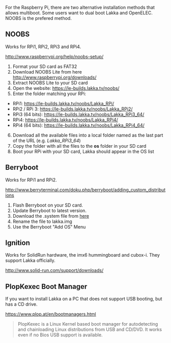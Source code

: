 For the Raspberry Pi, there are two alternative installation methods that allows multiboot. Some users want to dual boot Lakka and OpenELEC. NOOBS is the prefered method.

## NOOBS

Works for RPi1, RPi2, RPi3 and RPi4.

<http://www.raspberrypi.org/help/noobs-setup/>

 1. Format your SD card as FAT32
 2. Download NOOBS Lite from here <http://www.raspberrypi.org/downloads/>
 3. Extract NOOBS Lite to your SD card
 4. Open the website: <https://le-builds.lakka.tv/noobs/>
 5. Enter the folder matching your RPi:
 * RPi1: <https://le-builds.lakka.tv/noobs/Lakka_RPi/>
 * RPi2 / RPi 3: <https://le-builds.lakka.tv/noobs/Lakka_RPi2/>
 * RPi3 (64 bits): <https://le-builds.lakka.tv/noobs/Lakka_RPi3_64/>
 * RPi4: <https://le-builds.lakka.tv/noobs/Lakka_RPi4/>
 * RPi4 (64 bits): <https://le-builds.lakka.tv/noobs/Lakka_RPi4_64/>
 6. Download all the available files into a local folder named as the last part of the URL (e.g. *Lakka_RPi3_64*)
 7. Copy the folder with all the files to the __os__ folder in your SD card
 8. Boot your RPi with your SD card, Lakka should appear in the OS list

## Berryboot

Works for RPi1 and RPi2.

<http://www.berryterminal.com/doku.php/berryboot/adding_custom_distributions>

 1. Flash Berryboot on your SD card.
 2. Update Berryboot to latest version.
 3. Download the .system file from [here](http://sources.lakka.tv/nightly/RPi.arm/?C=N;O=D)
 4. Rename the file to lakka.img
 5. Use the Berryboot "Add OS" Menu

## Ignition

Works for SolidRun hardware, the imx6 hummingboard and cubox-i. They support Lakka officially.

<http://www.solid-run.com/support/downloads/>

## PlopKexec Boot Manager

If you want to install Lakka on a PC that does not support USB booting, but has a CD drive.

<https://www.plop.at/en/bootmanagers.html>

> PlopKexec is a Linux Kernel based boot manager for autodetecting and chainloading Linux distributions from USB and CD/DVD. It works even if no Bios USB support is available. 